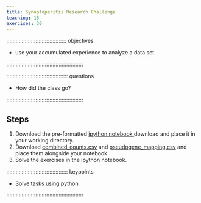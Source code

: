 ```yaml
---
title: Synaptoperitis Research Challenge
teaching: 15
exercises: 30
---
```

<script src="files/additional.js" type="text/javascript"></script>

::::::::::::::::::::::::::::::::::::::: objectives

- use your accumulated experience to analyze a data set

::::::::::::::::::::::::::::::::::::::::::::::::::

:::::::::::::::::::::::::::::::::::::::: questions

- How did the class go?

::::::::::::::::::::::::::::::::::::::::::::::::::

## Steps

1. Download the pre-formatted <a href=files/Challenge_Synaptoperitis_Student.ipynb download>ipython notebook </a> download and place it in your working directory. 
2. Download <a href=files/combined_counts.csv download>combined_counts.csv</a> and <a href=files/pseudogene_mapping.csv> pseudogene_mapping.csv</a> and place them alongside your notebook
3. Solve the exercises in the ipython notebook. 






:::::::::::::::::::::::::::::::::::::::: keypoints

- Solve tasks using python

::::::::::::::::::::::::::::::::::::::::::::::::::


